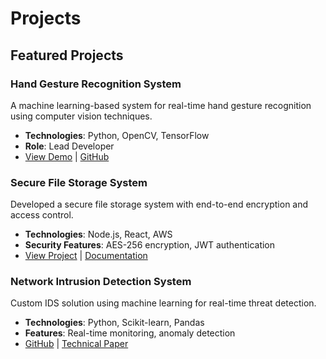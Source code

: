 # Projects

## Featured Projects

### Hand Gesture Recognition System
A machine learning-based system for real-time hand gesture recognition using computer vision techniques.
- **Technologies**: Python, OpenCV, TensorFlow
- **Role**: Lead Developer
- [View Demo](#) | [GitHub](#)

### Secure File Storage System
Developed a secure file storage system with end-to-end encryption and access control.
- **Technologies**: Node.js, React, AWS
- **Security Features**: AES-256 encryption, JWT authentication
- [View Project](#) | [Documentation](#)

### Network Intrusion Detection System
Custom IDS solution using machine learning for real-time threat detection.
- **Technologies**: Python, Scikit-learn, Pandas
- **Features**: Real-time monitoring, anomaly detection
- [GitHub](#) | [Technical Paper](#)